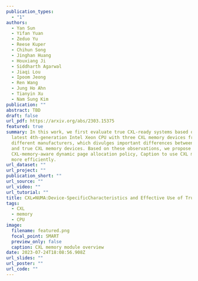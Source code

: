 ```yaml
---
publication_types:
  - "1"
authors:
  - Yan Sun
  - Yifan Yuan
  - Zeduo Yu
  - Reese Kuper
  - Chihun Song
  - Jinghan Huang
  - Houxiang Ji
  - Siddharth Agarwal
  - Jiaqi Lou
  - Ipoom Jeong
  - Ren Wang
  - Jung Ho Ahn
  - Tianyin Xu
  - Nam Sung Kim
publication: ""
abstract: TBD
draft: false
url_pdf: https://arxiv.org/abs/2303.15375
featured: true
summary: In this work, we first evaluate true CXL-ready systems based on the
  latest 4th-generation Intel Xeon CPU with three CXL memory devices from
  different manufacturers, which divulges important differences between emulated
  and true CXL memory devices. Based on these observations, we propose a
  CXL-memory-aware dynamic page allocation policy, Caption to use CXL memory
  more efficiently.
url_dataset: ""
url_project: ""
publication_short: ""
url_source: ""
url_video: ""
url_tutorial: ""
title: CXL≠NUMA:Device-SpecificCharacteristics and Effective Use of True CXL Memory
tags:
  - CXL
  - memory
  - CPU
image:
  filename: featured.png
  focal_point: SMART
  preview_only: false
  caption: CXL memory module overview
date: 2023-07-24T18:08:56.908Z
url_slides: ""
url_poster: ""
url_code: ""
---
```

